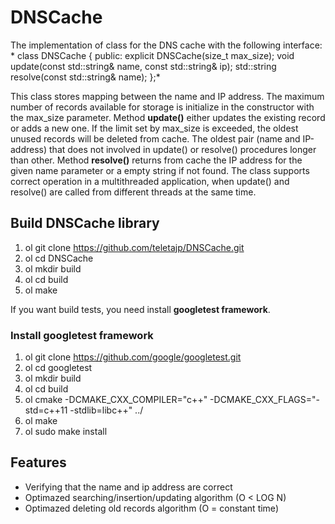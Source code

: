 # DNSCache
The implementation of class for the DNS cache with the following interface:
*
class DNSCache
{
public:
explicit DNSCache(size_t max_size);
void update(const std::string& name, const std::string& ip);
std::string resolve(const std::string& name);
};*

This class stores mapping between the name and IP address. The maximum number of records available for storage is initialize in the constructor with the max_size parameter.
Method **update()** either updates the existing record or adds a new one. If the limit set by max_size is exceeded, the oldest unused records will be deleted from cache. The oldest pair (name and IP-address) that does not involved in update() or resolve() procedures longer than other.
Method **resolve()** returns from cache the IP address for the given name parameter or a empty string if not found.
The class supports correct operation in a multithreaded application, when update() and resolve() are called from different threads at the same time.

## Build DNSCache library
1. ol git clone https://github.com/teletajp/DNSCache.git
2. ol cd DNSCache
3. ol mkdir build
4. ol cd build
5. ol make

If you want build tests, you need install **googletest framework**.
### Install googletest framework
1. ol git clone https://github.com/google/googletest.git
2. ol cd googletest
3. ol mkdir build
4. ol cd build
5. ol cmake -DCMAKE_CXX_COMPILER="c++" -DCMAKE_CXX_FLAGS="-std=c++11 -stdlib=libc++" ../
6. ol make
7. ol sudo make install

## Features

*   Verifying that the name and ip address are correct
*   Optimazed searching/insertion/updating algorithm (O < LOG N)
*   Optimazed deleting old records algorithm (O = constant time) 